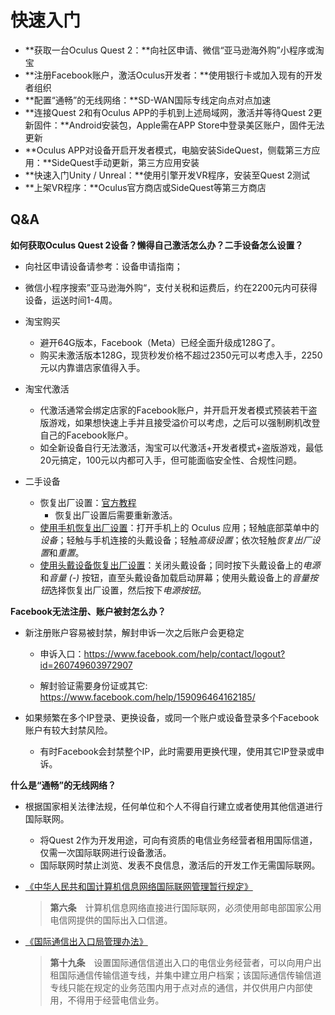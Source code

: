 # 快速入门

* **获取一台Oculus Quest 2：**向社区申请、微信“亚马逊海外购”小程序或淘宝
* **注册Facebook账户，激活Oculus开发者：**使用银行卡或加入现有的开发者组织
* **配置“通畅”的无线网络：**SD-WAN国际专线定向点对点加速
* **连接Quest 2和有Oculus APP的手机到上述局域网，激活并等待Quest 2更新固件：**Android安装包，Apple需在APP Store中登录美区账户，固件无法更新
* **Oculus APP对设备开启开发者模式，电脑安装SideQuest，侧载第三方应用：**SideQuest手动更新，第三方应用安装
* **快速入门Unity / Unreal：**使用引擎开发VR程序，安装至Quest 2测试
* **上架VR程序：**Oculus官方商店或SideQuest等第三方商店

## Q&A

**如何获取Oculus Quest 2设备？懒得自己激活怎么办？二手设备怎么设置？**

* 向社区申请设备请参考：设备申请指南；

* 微信小程序搜索”亚马逊海外购“，支付关税和运费后，约在2200元内可获得设备，运送时间1-4周。
* 淘宝购买
  * 避开64G版本，Facebook（Meta）已经全面升级成128G了。
  * 购买未激活版本128G，现货秒发价格不超过2350元可以考虑入手，2250元以内靠谱店家值得入手。
* 淘宝代激活
  * 代激活通常会绑定店家的Facebook账户，并开启开发者模式预装若干盗版游戏，如果想快速上手并且接受溢价可以考虑，之后可以强制刷机改登自己的Facebook账户。
  * 如全新设备自行无法激活，淘宝可以代激活+开发者模式+盗版游戏，最低20元搞定，100元以内都可入手，但可能面临安全性、合规性问题。
* 二手设备
  * 恢复出厂设置：[官方教程](https://support.oculus.com/articles/fix-a-problem/troubleshoot-headsets-and-accessories/troubleshooting-factory-reset-quest-2/?locale=zh_CN)
    * 恢复出厂设置后需要重新激活。
  * <u>使用手机恢复出厂设置</u>：打开手机上的 Oculus 应用；轻触底部菜单中的*设备*；轻触与手机连接的头戴设备；轻触*高级设置*；依次轻触*恢复出厂设置*和*重置*。
  * <u>使用头戴设备恢复出厂设置</u>：关闭头戴设备；同时按下头戴设备上的*电源*和*音量 (-)* 按钮，直至头戴设备加载启动屏幕；使用头戴设备上的*音量按钮*选择恢复出厂设置，然后按下*电源按钮*。

**Facebook无法注册、账户被封怎么办？**

* 新注册账户容易被封禁，解封申诉一次之后账户会更稳定

  * 申诉入口：https://www.facebook.com/help/contact/logout?id=260749603972907

  * 解封验证需要身份证或其它: https://www.facebook.com/help/159096464162185/
* 如果频繁在多个IP登录、更换设备，或同一个账户或设备登录多个Facebook账户有较大封禁风险。

  * 有时Facebook会封禁整个IP，此时需要用更换代理，使用其它IP登录或申诉。

**什么是“通畅”的无线网络？**

* 根据国家相关法律法规，任何单位和个人不得自行建立或者使用其他信道进行国际联网。
  * 将Quest 2作为开发用途，可向有资质的电信业务经营者租用国际信道，仅需一次国际联网进行设备激活。
  * 国际联网时禁止浏览、发表不良信息，激活后的开发工作无需国际联网。

* [《中华人民共和国计算机信息网络国际联网管理暂行规定》](http://www.gov.cn/zhengce/2020-12/26/content_5574802.htm)

  >  **第六条**　计算机信息网络直接进行国际联网，必须使用邮电部国家公用电信网提供的国际出入口信道。

* [《国际通信出入口局管理办法》](http://www.gov.cn/gongbao/content/2003/content_62630.htm)

  > **第十九条**　设置国际通信信道出入口的电信业务经营者，可以向用户出租国际通信传输信道专线，并集中建立用户档案；该国际通信传输信道专线只能在规定的业务范围内用于点对点的通信，并仅供用户内部使用，不得用于经营电信业务。

